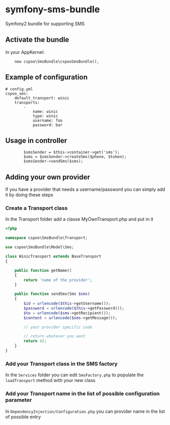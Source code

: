 symfony-sms-bundle
==================

Symfony2 bundle for supporting SMS

## Activate the bundle

In your AppKernel:
```
    new cspoo\SmsBundle\cspooSmsBundle(),

```

## Example of configuration

```
# config.yml
cspoo_sms:
    default_transport: winic
    transports:
        -
            name: winic
            type: winic
            username: foo
            password: bar

```

## Usage in controller


```
        $smsSender = $this->container->get('sms');
        $sms = $smsSender->createSms($phone, $token);
        $smsSender->sendSms($sms);

```

## Adding your own provider

If you have a provider that needs a username/password
you can simply add it by doing these steps

### Create a Transport class

In the Transport folder add a classe MyOwnTransport.php and put in it


```php
<?php

namespace cspoo\SmsBundle\Transport;

use cspoo\SmsBundle\Model\Sms;

class WinicTransport extends BaseTransport
{

    public function getName()
    {
        return 'name of the provider';
    }

    public function sendSms(Sms $sms)
    {
        $id = urlencode($this->getUsername());
        $password = urlencode($this->getPassword());
        $to = urlencode($sms->getRecipient());
        $content = urlencode($sms->getMessage());

        // your provider specific code

        // return whatever you want
        return 42;
    }
}

```

### Add your Transport class in the SMS factory

In the `Services` folder you can edit `SmsFactory.php` to populate the `loadTransport` method with your new class

### Add your Transport name in the list of possible configuration parameter

In `DependencyInjection/Configuration.php` you can provider name in the list of possible entry
